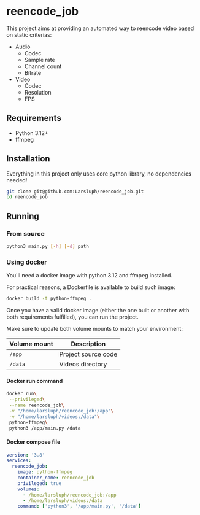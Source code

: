 # reencode_job

This project aims at providing an automated way to reencode video based on static criterias:

- Audio
  - Codec
  - Sample rate
  - Channel count
  - Bitrate
- Video
  - Codec
  - Resolution
  - FPS

## Requirements

- Python 3.12+
- ffmpeg

## Installation

Everything in this project only uses core python library, no dependencies needed!

```sh
git clone git@github.com:Larsluph/reencode_job.git
cd reencode_job
```

## Running

### From source

```sh
python3 main.py [-h] [-d] path
```

### Using docker

You'll need a docker image with python 3.12 and ffmpeg installed.

For practical reasons, a Dockerfile is available to build such image:

```sh
docker build -t python-ffmpeg .
```

Once you have a valid docker image (either the one built or another with both requirements fulfilled), you can run the project.

Make sure to update both volume mounts to match your environment:

| Volume mount | Description         |
|--------------|---------------------|
| `/app`       | Project source code |
| `/data`      | Videos directory    |

#### Docker run command

```sh
docker run\
 --privileged\
 --name reencode_job\
 -v "/home/larsluph/reencode_job:/app"\
 -v "/home/larsluph/videos:/data"\
 python-ffmpeg\
 python3 /app/main.py /data
```

#### Docker compose file

```yml
version: '3.8'
services:
  reencode_job:
    image: python-ffmpeg
    container_name: reencode_job
    privileged: true
    volumes:
      - /home/larsluph/reencode_job:/app
      - /home/larsluph/videos:/data
    command: ['python3', '/app/main.py', '/data']

```
